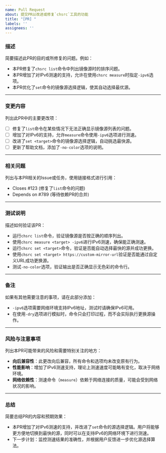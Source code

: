 ```yaml
---
name: Pull Request
about: 提交PR以改进或修复`chsrc`工具的功能
title: "[PR] "
labels: ''
assignees: ''
---
```


### 描述

简要描述此PR的目的或所修复的问题。例如：

- 本PR修复了`chsrc list`命令中列出镜像源时的排序问题。
- 本PR增加了对IPv6测速的支持，允许在使用`chsrc measure`时指定`-ipv6`选项。
- 本PR优化了`set`命令的镜像源选择逻辑，使其自动选择最优源。

---

### 变更内容

列出此PR中的主要更改项：

- [ ] 修复了`list`命令在某些情况下无法正确显示镜像源列表的问题。
- [ ] 增加了对IPv6的支持，允许`measure`命令使用`-ipv6`选项进行测速。
- [ ] 改进了`set <target>`命令的镜像源选择逻辑，自动挑选最快源。
- [ ] 更新了帮助文档，添加了`-no-color`选项的说明。

---

### 相关问题

列出与本PR相关的Issue或任务，使用链接格式进行引用：

- Closes #123 (修复了`list`命令的问题)
- Depends on #789 (等待依赖PR的合并)

---

### 测试说明

描述如何验证该PR：

- 运行`chsrc list`命令，验证镜像源是否按正确的顺序列出。
- 使用`chsrc measure <target> -ipv6`进行IPv6测速，确保能正确测速。
- 运行`chsrc set <target>`命令，验证是否能自动选择最快的源并成功更换。
- 使用`chsrc set <target> https://custom-mirror-url`验证是否能通过自定义URL成功更换源。
- 测试`-no-color`选项，验证输出是否正确显示无色彩的命令行。

---

### 备注

如果有其他需要注意的事项，请在此部分添加：

- `-ipv6`选项需要网络环境支持IPv6地址，测试时请确保IPv6可用。
- 在使用`-dry`选项进行模拟时，命令只会打印过程，而不会实际执行更换源操作。

---

### 风险与注意事项

列出本PR可能带来的风险和需要特别关注的地方：

- **向后兼容性**：此更改向后兼容，所有命令和选项均未改变原有行为。
- **性能影响**：增加了IPv6测速支持，理论上测速速度可能略有变化，取决于网络环境。
- **网络依赖性**：测速命令（`measure`）依赖于网络连接的质量，可能会受到网络状况的影响。

---

### 总结

简要总结PR的内容和预期效果：

- 本PR增加了对IPv6测速的支持，并改进了`set`命令的源选择逻辑。用户将能够更方便地切换到最快的源，同时可以在支持IPv6的网络环境下进行测速。
- 下一步计划：监控测速结果的准确性，并根据用户反馈进一步优化源选择算法。


